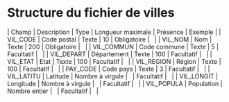 # Structure du fichier de villes









| Champ | Description | Type | Longueur
maximale | Présence | Exemple |
| VIL\_CODE | Code postal | Texte | 10 | Obligatoire |   |
| VIL\_NOM | Nom | Texte | 200 | Obligatoire |   |
| VIL\_COMMUN | Code commune | Texte | 5 | Facultatif |   |
| VIL\_DEPART | Département | Texte | 100 | Facultatif |   |
| VIL\_ETAT | Etat | Texte | 100 | Facultatif |   |
| VIL\_REGION | Région | Texte | 100 | Facultatif |   |
| PAY\_CODE | Code pays | Texte | 3 | Facultatif |   |
| VIL\_LATITU | Latitude | Nombre à virgule |   | Facultatif |   |
| VIL\_LONGIT | Longitude | Nombre à virgule |   | Facultatif |   |
| VIL\_POPULA | Population | Nombre entier |   | Facultatif |   |


